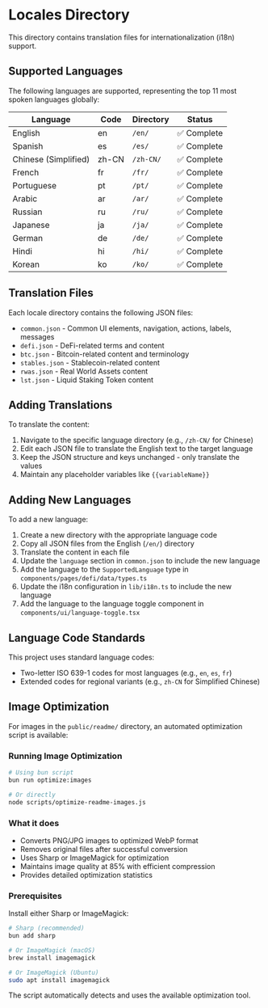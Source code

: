 # Locales Directory

This directory contains translation files for internationalization (i18n) support.

## Supported Languages

The following languages are supported, representing the top 11 most spoken languages globally:

| Language             | Code  | Directory | Status      |
| -------------------- | ----- | --------- | ----------- |
| English              | en    | `/en/`    | ✅ Complete |
| Spanish              | es    | `/es/`    | ✅ Complete |
| Chinese (Simplified) | zh-CN | `/zh-CN/` | ✅ Complete |
| French               | fr    | `/fr/`    | ✅ Complete |
| Portuguese           | pt    | `/pt/`    | ✅ Complete |
| Arabic               | ar    | `/ar/`    | ✅ Complete |
| Russian              | ru    | `/ru/`    | ✅ Complete |
| Japanese             | ja    | `/ja/`    | ✅ Complete |
| German               | de    | `/de/`    | ✅ Complete |
| Hindi                | hi    | `/hi/`    | ✅ Complete |
| Korean               | ko    | `/ko/`    | ✅ Complete |

## Translation Files

Each locale directory contains the following JSON files:

- `common.json` - Common UI elements, navigation, actions, labels, messages
- `defi.json` - DeFi-related terms and content
- `btc.json` - Bitcoin-related content and terminology
- `stables.json` - Stablecoin-related content
- `rwas.json` - Real World Assets content
- `lst.json` - Liquid Staking Token content

## Adding Translations

To translate the content:

1. Navigate to the specific language directory (e.g., `/zh-CN/` for Chinese)
2. Edit each JSON file to translate the English text to the target language
3. Keep the JSON structure and keys unchanged - only translate the values
4. Maintain any placeholder variables like `{{variableName}}`

## Adding New Languages

To add a new language:

1. Create a new directory with the appropriate language code
2. Copy all JSON files from the English (`/en/`) directory
3. Translate the content in each file
4. Update the `language` section in `common.json` to include the new language
5. Add the language to the `SupportedLanguage` type in `components/pages/defi/data/types.ts`
6. Update the i18n configuration in `lib/i18n.ts` to include the new language
7. Add the language to the language toggle component in `components/ui/language-toggle.tsx`

## Language Code Standards

This project uses standard language codes:

- Two-letter ISO 639-1 codes for most languages (e.g., `en`, `es`, `fr`)
- Extended codes for regional variants (e.g., `zh-CN` for Simplified Chinese)

## Image Optimization

For images in the `public/readme/` directory, an automated optimization script is available:

### Running Image Optimization

```bash
# Using bun script
bun run optimize:images

# Or directly
node scripts/optimize-readme-images.js
```

### What it does

- Converts PNG/JPG images to optimized WebP format
- Removes original files after successful conversion
- Uses Sharp or ImageMagick for optimization
- Maintains image quality at 85% with efficient compression
- Provides detailed optimization statistics

### Prerequisites

Install either Sharp or ImageMagick:

```bash
# Sharp (recommended)
bun add sharp

# Or ImageMagick (macOS)
brew install imagemagick

# Or ImageMagick (Ubuntu)
sudo apt install imagemagick
```

The script automatically detects and uses the available optimization tool.
